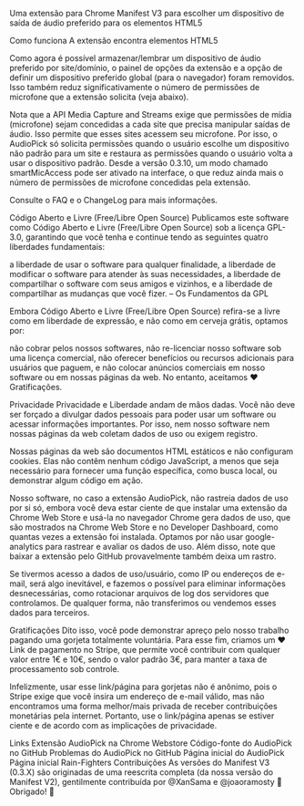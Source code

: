 Uma extensão para Chrome Manifest V3 para escolher um dispositivo de saída de áudio preferido para os elementos HTML5 <audio/> e <video/>.

Como funciona
A extensão encontra elementos HTML5 <audio/> e <video/> na árvore do documento e manipula o sinkId para alternar para o dispositivo de saída de áudio preferido. Desde a versão 0.3.8, ela também encontra objetos Audio, Video e AudioContext que não foram inseridos na árvore do documento. Isso significa que plataformas como Spotify e SoundCloud também devem funcionar com a extensão.

Como agora é possível armazenar/lembrar um dispositivo de áudio preferido por site/domínio, o painel de opções da extensão e a opção de definir um dispositivo preferido global (para o navegador) foram removidos. Isso também reduz significativamente o número de permissões de microfone que a extensão solicita (veja abaixo).

Nota que a API Media Capture and Streams exige que permissões de mídia (microfone) sejam concedidas a cada site que precisa manipular saídas de áudio. Isso permite que esses sites acessem seu microfone. Por isso, o AudioPick só solicita permissões quando o usuário escolhe um dispositivo não padrão para um site e restaura as permissões quando o usuário volta a usar o dispositivo padrão. Desde a versão 0.3.10, um modo chamado smartMicAccess pode ser ativado na interface, o que reduz ainda mais o número de permissões de microfone concedidas pela extensão.

Consulte o FAQ e o ChangeLog para mais informações.

Código Aberto e Livre (Free/Libre Open Source)
Publicamos este software como Código Aberto e Livre (Free/Libre Open Source) sob a licença GPL-3.0, garantindo que você tenha e continue tendo as seguintes quatro liberdades fundamentais:

a liberdade de usar o software para qualquer finalidade,
a liberdade de modificar o software para atender às suas necessidades,
a liberdade de compartilhar o software com seus amigos e vizinhos, e
a liberdade de compartilhar as mudanças que você fizer.
– Os Fundamentos da GPL

Embora Código Aberto e Livre (Free/Libre Open Source) refira-se a livre como em liberdade de expressão, e não como em cerveja grátis, optamos por:

não cobrar pelos nossos softwares,
não re-licenciar nosso software sob uma licença comercial,
não oferecer benefícios ou recursos adicionais para usuários que paguem, e
não colocar anúncios comerciais em nosso software ou em nossas páginas da web.
No entanto, aceitamos ❤Gratificações.

Privacidade
Privacidade e Liberdade andam de mãos dadas. Você não deve ser forçado a divulgar dados pessoais para poder usar um software ou acessar informações importantes. Por isso, nem nosso software nem nossas páginas da web coletam dados de uso ou exigem registro.

Nossas páginas da web são documentos HTML estáticos e não configuram cookies. Elas não contêm nenhum código JavaScript, a menos que seja necessário para fornecer uma função específica, como busca local, ou demonstrar algum código em ação.

Nosso software, no caso a extensão AudioPick, não rastreia dados de uso por si só, embora você deva estar ciente de que instalar uma extensão da Chrome Web Store e usá-la no navegador Chrome gera dados de uso, que são mostrados na Chrome Web Store e no Developer Dashboard, como quantas vezes a extensão foi instalada. Optamos por não usar google-analytics para rastrear e avaliar os dados de uso. Além disso, note que baixar a extensão pelo GitHub provavelmente também deixa um rastro.

Se tivermos acesso a dados de uso/usuário, como IP ou endereços de e-mail, será algo inevitável, e fazemos o possível para eliminar informações desnecessárias, como rotacionar arquivos de log dos servidores que controlamos. De qualquer forma, não transferimos ou vendemos esses dados para terceiros.

Gratificações
Dito isso, você pode demonstrar apreço pelo nosso trabalho pagando uma gorjeta totalmente voluntária. Para esse fim, criamos um ❤Link de pagamento no Stripe, que permite você contribuir com qualquer valor entre 1€ e 10€, sendo o valor padrão 3€, para manter a taxa de processamento sob controle.

Infelizmente, usar esse link/página para gorjetas não é anônimo, pois o Stripe exige que você insira um endereço de e-mail válido, mas não encontramos uma forma melhor/mais privada de receber contribuições monetárias pela internet. Portanto, use o link/página apenas se estiver ciente e de acordo com as implicações de privacidade.

Links
Extensão AudioPick na Chrome Webstore
Código-fonte do AudioPick no GitHub
Problemas do AudioPick no GitHub
Página inicial do AudioPick
Página inicial Rain-Fighters
Contribuições
As versões do Manifest V3 (0.3.X) são originadas de uma reescrita completa (da nossa versão do Manifest V2), gentilmente contribuída por @XanSama e @joaoramosty 🎄 Obrigado! 🎄
